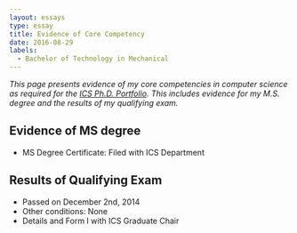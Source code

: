 ```yaml
---
layout: essays  
type: essay
title: Evidence of Core Competency  
date: 2016-08-29  
labels:
  - Bachelor of Technology in Mechanical
---
```


*This page presents evidence of my core competencies in computer science as required for the [ICS Ph.D. Portfolio](http://www.ics.hawaii.edu/academics/graduate-degree-programs/ph-d-in-ics/#phd-portfolio). This includes evidence for my M.S. degree and the results of my qualifying exam.*

## Evidence of MS degree

* MS Degree Certificate: Filed with ICS Department

## Results of Qualifying Exam

* Passed on December 2nd, 2014
* Other conditions: None
* Details and Form I with ICS Graduate Chair



